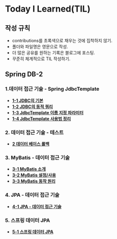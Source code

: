 # Today I Learned(TIL)

## 작성 규칙
- contributions를 초록색으로 채우는 것에 집착하지 않기.
- 폴더와 파일명은 영문으로 작성.
- 더 많은 공유를 원하는 기록은 블로그에 포스팅.
- 꾸준히 체계적으로 TIL 작성하기. 

## Spring DB-2

### 1.데이터 접근 기술 - Spring JdbcTemplate
 - [**1-1 JDBC의 기본**](https://github.com/YeongJae0114/TIL/blob/main/Spring-DB-2/Spring-DB-2_1-1.md)
 - [**1-2 JDBC의 동적 쿼리**](https://github.com/YeongJae0114/TIL/blob/main/Spring-DB-2/Spring-DB-2_1-2.md)
 - [**1-3 JdbcTemplate 이름 지정 파라미터**](https://github.com/YeongJae0114/TIL/blob/main/Spring-DB-2/Spring-DB-2_1-3.md)
 - [**1-4 JdbcTemplate 사용법 정리**](https://github.com/YeongJae0114/TIL/blob/main/Spring-DB-2/Spring-DB-2_1-4.md)

### 2. 데이터 접근 기술 - 테스트
 - [**2 데이터 베이스 롤백**](https://github.com/YeongJae0114/TIL/blob/main/Spring-DB-2/Spring-DB-2_2-1.md)


### 3. MyBatis - 데이터 접근 기술
 - [**3-1 MyBatis 소개**](https://github.com/YeongJae0114/TIL/blob/main/Spring-DB-2/Spring-DB-2_3-1.md)
 - [**3-2 MyBatis 설정/사용**](https://github.com/YeongJae0114/TIL/blob/main/Spring-DB-2/Spring-DB-2_3-2.md)
 - [**3-3 MyBatis 동작 원리**](https://github.com/YeongJae0114/TIL/blob/main/Spring-DB-2/Spring-DB-2_3-3.md)

### 4. JPA - 데이터 접근 기술
 - [**4-1 JPA - 데이터 접근 기술**](https://github.com/YeongJae0114/TIL/blob/main/Spring-Jpa-1/README.md)


### 5. 스프링 데이터 JPA
 - [**5-1 스프링 데이터 JPA**](https://github.com/YeongJae0114/TIL/blob/main/Spring-Jpa-1/README.md)
